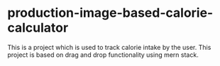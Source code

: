 # production-image-based-calorie-calculator
This is a project which is used to track calorie intake by the user. This project is based on drag and drop functionality using mern stack.
